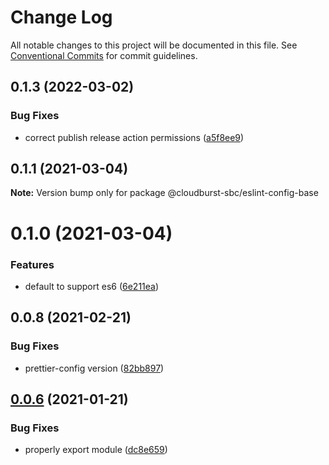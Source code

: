 # Change Log

All notable changes to this project will be documented in this file.
See [Conventional Commits](https://conventionalcommits.org) for commit guidelines.

## 0.1.3 (2022-03-02)


### Bug Fixes

* correct publish release action permissions ([a5f8ee9](https://github.com/hahawurld/eslint-config/commit/a5f8ee9f64c4da1cad0495f2e54451fc8cdb26e6))





## 0.1.1 (2021-03-04)

**Note:** Version bump only for package @cloudburst-sbc/eslint-config-base





# 0.1.0 (2021-03-04)


### Features

* default to support es6 ([6e211ea](https://github.com/cloudburst-sbc/eslint-config-cloudburst/commit/6e211ea4c79a2961b14382db203e2eb5e0351c14))





## 0.0.8 (2021-02-21)


### Bug Fixes

* prettier-config version ([82bb897](https://github.com/cloudburst-sbc/eslint-config-cloudburst/commit/82bb89765318fd798de5a1a540eb43e7d7b34f9d))





## [0.0.6](https://github.com/cloudburst-sbc/eslint-config-cloudburst/compare/v0.0.5...v0.0.6) (2021-01-21)


### Bug Fixes

* properly export module ([dc8e659](https://github.com/cloudburst-sbc/eslint-config-cloudburst/commit/dc8e659b65c3f60b16b98400bfaf1e85224c6738))
